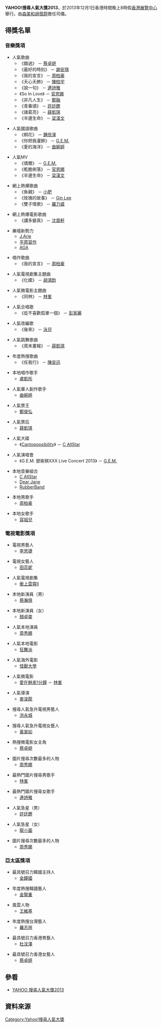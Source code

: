 **YAHOO\!搜尋人氣大獎2013**，於2013年12月1日香港時間晚上8時假[香港展覽中心](../Page/香港展覽中心.md "wikilink")舉行。由[森美和](https://zh.wikipedia.org/wiki/森美 "wikilink")[胡蓓蔚](../Page/胡蓓蔚.md "wikilink")擔任司儀。

## 得獎名單

### 音樂獎項

  - 人氣歌曲
      - 《錯過》 － [蔡卓妍](../Page/蔡卓妍.md "wikilink")
      - 《最好的時刻》 － [謝安琪](../Page/謝安琪.md "wikilink")
      - 《我的宣言》 － [周柏豪](../Page/周柏豪.md "wikilink")
      - 《夭心夭肺》 － [陳柏宇](../Page/陳柏宇.md "wikilink")
      - 《說一句》 － [連詩雅](https://zh.wikipedia.org/wiki/連詩雅 "wikilink")
      - 《So In Love》 － [官恩娜](../Page/官恩娜.md "wikilink")
      - 《非凡人生》 － [鄭融](../Page/鄭融.md "wikilink")
      - 《青春頌》 － [許廷鏗](https://zh.wikipedia.org/wiki/許廷鏗 "wikilink")
      - 《諸葛亮》 － [薛凱琪](https://zh.wikipedia.org/wiki/薛凱琪 "wikilink")
      - 《半邊生命》 － [梁漢文](https://zh.wikipedia.org/wiki/梁漢文 "wikilink")

<!-- end list -->

  - 人氣國語歌曲
      - 《桐花》 － [鍾欣潼](../Page/鍾欣潼.md "wikilink")
      - 《你把我灌醉》 － [G.E.M.](https://zh.wikipedia.org/wiki/G.E.M. "wikilink")
      - 《愛的海洋》 － [曲婉婷](../Page/曲婉婷.md "wikilink")

<!-- end list -->

  - 人氣MV
      - 《偶爾》 － [G.E.M.](https://zh.wikipedia.org/wiki/G.E.M. "wikilink")
      - 《乾脆俐落》 － [官恩娜](../Page/官恩娜.md "wikilink")
      - 《半邊生命》 － [梁漢文](https://zh.wikipedia.org/wiki/梁漢文 "wikilink")

<!-- end list -->

  - 網上熱爆歌曲
      - 《負親》 － [小肥](../Page/小肥.md "wikilink")
      - 《玫瑰的故事》 － [Gin Lee](https://zh.wikipedia.org/wiki/Gin_Lee "wikilink")
      - 《雙子情歌》 － [羅力威](../Page/羅力威.md "wikilink")

<!-- end list -->

  - 網上熱爆電影歌曲
      - 《講多變真》 － [沈震軒](../Page/沈震軒.md "wikilink")

<!-- end list -->

  - 樂壇新勢力
      - [J.Arie](https://zh.wikipedia.org/wiki/J.Arie "wikilink")
      - [平原習作](https://zh.wikipedia.org/wiki/平原習作 "wikilink")
      - [AGA](../Page/江海迦.md "wikilink")

<!-- end list -->

  - 唱作歌曲
      - 《我的宣言》 － [周柏豪](../Page/周柏豪.md "wikilink")

<!-- end list -->

  - 人氣電視劇集主題曲
      - 《化蝶》 － [胡鴻鈞](https://zh.wikipedia.org/wiki/胡鴻鈞 "wikilink")

<!-- end list -->

  - 人氣微電影主題曲
      - 《同林》 － [林峯](https://zh.wikipedia.org/wiki/林峯 "wikilink")

<!-- end list -->

  - 人氣合唱歌
      - 《從不喜歡孤單一個》 － [彭家麗](../Page/彭家麗.md "wikilink")

<!-- end list -->

  - 人氣改編歌
      - 《後來》 － [泳兒](../Page/泳兒.md "wikilink")

<!-- end list -->

  - 人氣跳舞歌曲
      - 《周末畫報》 － [薛凱琪](https://zh.wikipedia.org/wiki/薛凱琪 "wikilink")

<!-- end list -->

  - 年度熱搜歌曲
      - 《任我行》 － [陳奕迅](../Page/陳奕迅.md "wikilink")

<!-- end list -->

  - 本地唱作歌手
      - [盧凱彤](https://zh.wikipedia.org/wiki/盧凱彤 "wikilink")

<!-- end list -->

  - 人氣華人創作歌手
      - [曲婉婷](../Page/曲婉婷.md "wikilink")

<!-- end list -->

  - 人氣票王
      - [鄭俊弘](../Page/鄭俊弘.md "wikilink")

<!-- end list -->

  - 人氣票后
      - [薛凱琪](https://zh.wikipedia.org/wiki/薛凱琪 "wikilink")

<!-- end list -->

  - 人氣大碟
      - 《[Cantopopsibility](../Page/Cantopopsibility.md "wikilink")》 － [C AllStar](../Page/C_AllStar.md "wikilink")

<!-- end list -->

  - 人氣演唱會
      - 《G.E.M. 鄧紫棋XXX Live Concert 2013》 － [G.E.M.](https://zh.wikipedia.org/wiki/G.E.M. "wikilink")

<!-- end list -->

  - 本地音樂組合
      - [C AllStar](../Page/C_AllStar.md "wikilink")
      - [Dear Jane](../Page/Dear_Jane.md "wikilink")
      - [RubberBand](../Page/RubberBand.md "wikilink")

<!-- end list -->

  - 本地男歌手
      - [周柏豪](../Page/周柏豪.md "wikilink")

<!-- end list -->

  - 本地女歌手
      - [容祖兒](../Page/容祖兒.md "wikilink")

### 電視電影獎項

  - 電視男藝人
      - [李思捷](../Page/李思捷.md "wikilink")

<!-- end list -->

  - 電視女藝人
      - [田蕊妮](../Page/田蕊妮.md "wikilink")

<!-- end list -->

  - 人氣電視劇集
      - [衝上雲霄II](../Page/衝上雲霄II.md "wikilink")

<!-- end list -->

  - 本地新演員（男）
      - [蔡瀚億](../Page/蔡瀚億.md "wikilink")

<!-- end list -->

  - 本地新演員（女）
      - [顏卓靈](../Page/顏卓靈.md "wikilink")

<!-- end list -->

  - 人氣本地演員
      - [周秀娜](../Page/周秀娜.md "wikilink")

<!-- end list -->

  - 人氣本地電影
      - [狂舞派](../Page/狂舞派.md "wikilink")

<!-- end list -->

  - 人氣海外電影
      - [怪獸大學](../Page/怪獸大學.md "wikilink")

<!-- end list -->

  - 人氣微電影
      - [愛在魅來1分鐘](https://zh.wikipedia.org/wiki/愛在魅來1分鐘 "wikilink") － [林峯](https://zh.wikipedia.org/wiki/林峯 "wikilink")

<!-- end list -->

  - 人氣導演
      - [麥浚龍](../Page/麥浚龍.md "wikilink")

<!-- end list -->

  - 搜尋人氣急升電視男藝人
      - [洪永城](../Page/洪永城.md "wikilink")

<!-- end list -->

  - 搜尋人氣急升電視女藝人
      - [黃翠如](../Page/黃翠如.md "wikilink")

<!-- end list -->

  - 熱搜微電影女主角
      - [蔡卓妍](../Page/蔡卓妍.md "wikilink")

<!-- end list -->

  - 圖片搜尋次數最多的人物
      - [周秀娜](../Page/周秀娜.md "wikilink")

<!-- end list -->

  - 最熱門圖片搜尋男歌手
      - [林峯](https://zh.wikipedia.org/wiki/林峯 "wikilink")

<!-- end list -->

  - 最熱門圖片搜尋女歌手
      - [連詩雅](https://zh.wikipedia.org/wiki/連詩雅 "wikilink")

<!-- end list -->

  - 人氣急星（男）
      - [許廷鏗](https://zh.wikipedia.org/wiki/許廷鏗 "wikilink")

<!-- end list -->

  - 人氣急星（女）
      - [龍小菌](https://zh.wikipedia.org/wiki/龍小菌 "wikilink")

<!-- end list -->

  - 圖片搜尋次數最多的人物
      - [周秀娜](../Page/周秀娜.md "wikilink")

### 亞太區獎項

  - 最具號召力韓國主持人
      - [金鐘國](https://zh.wikipedia.org/wiki/金鐘國 "wikilink")

<!-- end list -->

  - 年度熱搜韓國藝人
      - [金賢重](../Page/金賢重.md "wikilink")

<!-- end list -->

  - 風雲人物
      - [王維基](../Page/王維基.md "wikilink")

<!-- end list -->

  - 年度熱搜台灣藝人
      - [羅志祥](../Page/羅志祥.md "wikilink")

<!-- end list -->

  - 最具號召力香港男藝人
      - [杜汶澤](https://zh.wikipedia.org/wiki/杜汶澤 "wikilink")

<!-- end list -->

  - 最具號召力香港女藝人
      - [蔡卓妍](../Page/蔡卓妍.md "wikilink")

## 參看

  - [YAHOO 搜尋人氣大獎2013](https://web.archive.org/web/20141221204509/https://hk.promotions.yahoo.com/buzz2013/)

## 資料來源

[Category:Yahoo\!搜尋人氣大獎](https://zh.wikipedia.org/wiki/Category:Yahoo!搜尋人氣大獎 "wikilink")